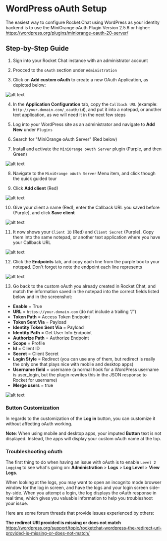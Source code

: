 # WordPress oAuth Setup

The easiest way to configure Rocket.Chat using WordPress as your identity backend is to use the MiniOrange oAuth Plugin Version 2.5.6 or higher: <https://wordpress.org/plugins/miniorange-oauth-20-server/>

## Step-by-Step Guide

 1. Sign into your Rocket Chat instance with an administrator account

 2. Procced to the `oAuth` section under `Administration`

 3. Click on **Add custom oAuth** to create a new OAuth Application, as depicted below:

![alt text](https://savvymatthew.sfo2.cdn.digitaloceanspaces.com/rocketchat-docs/rct-oauth-step-03.png)

 4. In the **Application Configuration** tab, copy the `Callback URL` (example: `http://your.domain.com/_oauth/id`), and put it into a notepad, or another text application, as we will need it in the next few steps

 5. Log into your WordPress site as an administrator and navigate to **Add New** under `Plugins`

 6. Search for "MiniOrange oAuth Server" (Red below)

 7. Install and activate the `MiniOrange oAuth Server` plugin (Purple, and then Green)

![alt text](https://savvymatthew.sfo2.cdn.digitaloceanspaces.com/rocketchat-docs/rct-oauth-step-8.png)

 8. Navigate to the `MiniOrange oAuth Server` Menu item, and click though the quick guided tour

 9. Click **Add client** (Red)

![alt text](https://savvymatthew.sfo2.cdn.digitaloceanspaces.com/rocketchat-docs/rct-oauth-step-10.png)

 10. Give your client a name (Red), enter the Callback URL you saved before (Purple), and click **Save client**

![alt text](https://savvymatthew.sfo2.cdn.digitaloceanspaces.com/rocketchat-docs/rct-oauth-step-11.png)

 11. It now shows your `Client ID` (Red) and `Client Secret` (Purple). Copy them into the same notepad, or another text application where you have your Callback URL

![alt text](https://savvymatthew.sfo2.cdn.digitaloceanspaces.com/rocketchat-docs/rct-oauth-step-12.png)

 12. Click the **Endpoints** tab, and copy each line from the purple box to your notepad. Don't forget to note the endpoint each line represents

![alt text](https://savvymatthew.sfo2.cdn.digitaloceanspaces.com/rocketchat-docs/rct-oauth-step-13.png)

 13. Go back to the custom oAuth you already created in Rocket Chat, and match the information saved in the notepad into the correct fields listed below and in the screenshot:

- **Enable** = True
- **URL** = `https://your.domain.com` (do not include a trailing “/”)
- **Token Path** = Access Token Endpoint
- **Token Sent Via** = Payload
- **Identity Token Sent Via** = Payload
- **Identity Path** = Get User Info Endpoint
- **Authorize Path** = Authorize Endpoint
- **Scope** = Profile
- **Id** = Client ID
- **Secret** = Client Secret
- **Login Style** = Redirect (you can use any of them, but redirect is really the only one that plays nice with mobile and desktop apps)
- **Username field** = username (a normal hook for a WordPress username is user_login, but the plugin rewrites this in the JSON response to Rocket for username)
- **Merge users** = true

![alt text](https://savvymatthew.sfo2.cdn.digitaloceanspaces.com/rocketchat-docs/rct-oauth-step-14.png)

### Button Customization

In regards to the customization of the **Log in** button, you can customize it without affecting oAuth working.

**Note**: When using mobile and desktop apps, your imputed **Button** text is not displayed. Instead, the apps will display your custom oAuth name at the top.

### Troubleshooting oAuth

The first thing to do when having an issue with oAuth is to enable `Level 2 Logging` to see what's going on:
**Administration** > **Logs** > **Log Level** > **View Logs**.

When looking at the logs, you may want to open an incognito mode browser window for the log in screen, and have the logs and your login screen side-by-side. When you attempt a login, the log displays the oAuth response in real time, which gives you valuable information to help you troubleshoot your issue.

Here are some forum threads that provide issues experienced by others:

**The redirect URI provided is missing or does not match**
<https://wordpress.org/support/topic/rocketchat-wordpress-the-redirect-uri-provided-is-missing-or-does-not-match/>
